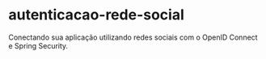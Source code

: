 # autenticacao-rede-social
Conectando sua aplicação utilizando redes sociais com o OpenID Connect e Spring Security. 
